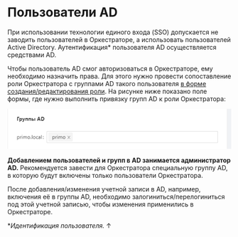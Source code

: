 # Пользователи AD

При использовании технологии единого входа (SSO) допускается не заводить пользователей в Оркестраторе, а использовать пользователей Active Directory. Аутентификация\* пользователя AD осуществляется средствами AD.

Чтобы пользователь AD смог авторизоваться в Оркестраторе, ему необходимо назначить права. Для этого нужно провести сопоставление роли Оркестратора с группами AD такого пользователя [в форме создания/редактирования роли](https://docs.primo-rpa.ru/primo-rpa/orchestrator/settings/users/roles). На рисунке ниже показано поле формы, где нужно выполнить привязку групп AD к роли Оркестратора:

![](<../../../.gitbook/assets/0 (4)>)

**Добавлением пользователей и групп в AD занимается администратор AD.** Рекомендуется завести для Оркестратора специальную группу AD, в которую будут включены только пользователи Оркестратора.

После добавления/изменения учетной записи в AD, например, включения её в группы AD, необходимо залогиниться/перелогиниться под этой учетной записью, чтобы изменения применились в Оркестраторе.



\*_Идентификация пользователя._ ↑
